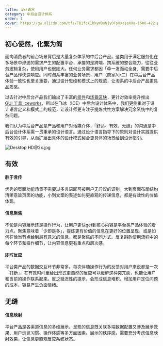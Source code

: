 ```yaml
---
title: 设计语言
category: 中后台设计体系
order: 1
cover: https://gw.alicdn.com/tfs/TB1fcX1bkyWBuNjy0FpXXassXXa-1600-422.png
---
```


## 初心使然，化繁为简

面向消费者的前台场景背后是大量复杂体系的中后台产品。这类用于满足服务化在多场景中渗透的需求产生的配置平台，承接的是跨端、跨系统的整合能力，往往业务逻辑复杂，使用用户也很庞大。任何业务需求都因「牵一发而动全身」需要中后台产品作快速响应。同时淘系丰富的业务场景，用户（商家/小二）在中后台产品体验一致性也至关重要，通过设计思维和模式上的规范，让淘系的中后台产品更具品质感。

过去针对中后台产品我们输出了丰富的[组件](#/component)和[场景区块](#/block)，更针对效率提升推出 [GUI 工具 Iceworks](#/iceworks)，所以在飞冰（ICE）中后台设计体系中，我们更侧重对于设计语言定义和模式上的规范，让设计师更专注于提炼共性方案解决冗余系统中的复杂问题。

我们认为中后台产品是产品和用户对话媒介体，「舒适、有效、无缝」的沟通是中后台设计体系需一贯秉承的设计语言。通过设计语言指导下的原则对设计实践提供有效的引导，从而扩展出具体的设计模式契合更具体的场景给到设计指引。

![Desktop HD@2x.jpg](https://img.alicdn.com/tfs/TB1A8NCLNYaK1RjSZFnXXa80pXa-2580-1032.jpg)

## 有效

#### 胜于言传

优秀的页面功能场景不需要过多言语即可被用户无异议的识别。大到页面布局结构清晰意旨页面的功能，小到文案的表述如何更直观的传递信息，都是有效性的价值体现。

#### 信息聚焦

不论是内容展示还是操作行为，让用户更快get到核心内容是平台类产品体验的着力点。聚焦意味着「少即是多」，提炼更有价值的信息在更好的位置呈现，或是如何在恰当节点给到最有意义的信息，都是聚焦的不同方式。反复斟酌使用流程中的每个环节和操作细节，让内容信息更有重点和层次感。

#### 即时反应

平台类产品的数据交互环节非常多，每次伴随操作行为的反馈对用户来说都是一次「打断」，在有效时间里给出形式更自然的反应可以缓解这种突兀感，也能让用户和当前的操作联系起来。反之延迟性的提示，会形成信息堆积，增加用户定位问题的成本，容易产生负面情绪。

## 无缝

#### 信息映射

平台产品是各渠道信息的多维展示，呈现的信息既关联多端数据配置又涉及展示效果、用户浏览习惯、操作体感等多方面因素。展示的秩序感，需要充分考虑信息映射效果，让信息更直观反应系统状态。